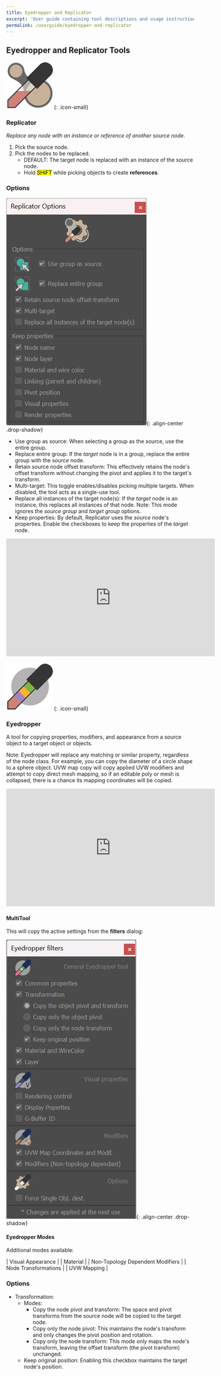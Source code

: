 ```yaml
---
title: Eyedropper and Replicator
excerpt: 'User guide containing tool descriptions and usage instructions.'
permalink: /userguide/eyedropper-and-replicator
---
```


## Eyedropper and Replicator Tools

![replicator](/assets/images/icons/eyedrop_1_128.png){: .icon-small}

### Replicator

*Replace any node with an instance or reference of another source node.*

1. Pick the source node.
2. Pick the nodes to be replaced.
    - DEFAULT: The target node is replaced with an instance of the source node.
    - Hold <mark>SHIFT</mark> while picking objects to create **references**.

### Options

![replicator_options](/assets/images/ui/replicator_floater.png){: .align-center .drop-shadow}

- Use group as source: When selecting a group as the source, use the entire group.
- Replace entire group: If the *target* node is in a group, replace the entire group with the *source* node.
- Retain source node offset transform: This effectively retains the node's offset transform without changing the pivot and applies it to the target's transform.
- Multi-target: This toggle enables/disables picking multiple targets. When disabled, the tool acts as a single-use tool.
- Replace all instances of the target node(s): If the *target* node is an instance, this replaces all instances of that node.
    Note: This mode ignores the *source group* and *target group* options.
- Keep properties: By default, Replicator uses the *source* node's properties. Enable the checkboxes to keep the properties of the *target* node.

<div class="responsive-video-container"><iframe width="560" height="315" src="https://www.youtube.com/embed/8xTYApZCjVA" frameborder="0" allowfullscreen></iframe></div>

![eyedropper](/assets/images/icons/eyedrop_2_128.png){: .icon-small}

### Eyedropper

A tool for copying properties, modifiers, and appearance from a source object to a target object or objects.

Note: Eyedropper will replace any matching or similar property, regardless of the node class. For example, you can copy the diameter of a circle shape to a sphere object. UVW map copy will copy applied UVW modifiers and attempt to copy direct mesh mapping, so if an editable poly or mesh is collapsed, there is a chance its mapping coordinates will be copied.

<div class="responsive-video-container"><iframe width="560" height="315" src="https://www.youtube.com/embed/LNEMMZjTgIQ" frameborder="0" allowfullscreen></iframe></div>

#### MultiTool

This will copy the active settings from the **filters** dialog:

![eyedrop-filters](/assets/images/ui/eyedropper_floater.png){: .align-center .drop-shadow}

#### Eyedropper Modes

Additional modes available:

| Visual Appearance                |
| Material                         |
| Non-Topology Dependent Modifiers |
| Node Transformations             |
| UVW Mapping                      |

### Options

- Transformation:
  - Modes:
    - Copy the node pivot and transform: The space and pivot transforms from the source node will be copied to the target node.
    - Copy only the node pivot: This maintains the node's transform and only changes the pivot position and rotation.
    - Copy only the node transform: This mode only maps the node's transform, leaving the offset transform (the pivot transform) unchanged.
  - Keep original position: Enabling this checkbox maintains the target node's position.
